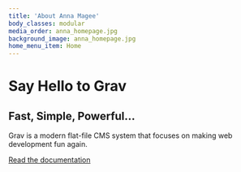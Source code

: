 ```yaml
---
title: 'About Anna Magee'
body_classes: modular
media_order: anna_homepage.jpg
background_image: anna_homepage.jpg
home_menu_item: Home
---
```


# Say Hello to Grav
## Fast, Simple, Powerful...

Grav is a modern flat-file CMS system that focuses on making web development fun again.

[Read the documentation](https://learn.getgrav.org?classes=btn,btn-primary,btn-lg&target=_blank)